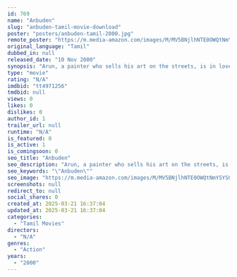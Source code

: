 ```yaml
---
id: 769
name: "Anbuden"
slug: "anbuden-tamil-movie-download"
poster: "posters/anbuden-tamil-2000.jpg"
remote_poster: "https://m.media-amazon.com/images/M/MV5BNjlhNTE0OWQtNmY5YS00M2U4LWEzMzItY2E2ZDcyNmVlZjk1XkEyXkFqcGdeQXVyOTk3NTc2MzE@._V1_SX300.jpg"
original_language: "Tamil"
dubbed_in: null
released_date: "10 Nov 2000"
synopsis: "Arun, a painter who sells his art on the streets, is in love with a girl he's never met. He also declines the love of a model. Finally he gets a call from the girl who has some shocking news for him."
type: "movie"
rating: "N/A"
imdbid: "tt4971256"
tmdbid: null
views: 0
likes: 0
dislikes: 0
author_id: 1
trailer_url: null
runtime: "N/A"
is_featured: 0
is_active: 1
is_comingsoon: 0
seo_title: "Anbuden"
seo_description: "Arun, a painter who sells his art on the streets, is in love with a girl he's never met. He also declines the love of a model. Finally he gets a call from the girl who has some shocking news for him."
seo_keywords: "\"Anbuden\""
seo_image: "https://m.media-amazon.com/images/M/MV5BNjlhNTE0OWQtNmY5YS00M2U4LWEzMzItY2E2ZDcyNmVlZjk1XkEyXkFqcGdeQXVyOTk3NTc2MzE@._V1_SX300.jpg"
screenshots: null
redirect_to: null
social_shares: 0
created_at: 2025-03-21 16:37:04
updated_at: 2025-03-21 16:37:04
categories:
  - "Tamil Movies"
directors:
  - "N/A"
genres:
  - "Action"
years:
  - "2000"
---
```

